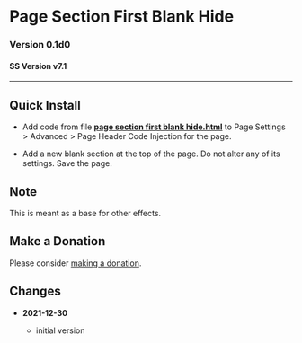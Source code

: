 # Page Section First Blank Hide

### Version 0.1d0

#### SS Version v7.1

---

## Quick Install

* Add code from file
  **[page section first blank hide.html](page%20section%20first%20blank%20hide.html#L1)**
  to Page Settings > Advanced > Page Header Code Injection for the page.
  
* Add a new blank section at the top of the page. Do not alter any of its
  settings. Save the page.
  
## Note

This is meant as a base for other effects.

## Make a Donation

Please consider
[making a donation](https://github.com/tomsWebConsulting/twcsl#make-a-donation).

## Changes

<!-- * **2021-09-02**
  * add icon color choices
  * update to latest official svg
  * automatically detect social link
  * changed name from replace generic svg social link icon with discord to
    header social icon discord generic icon to discord change
  * bumped version to 0.2d0
  -->
* **2021-12-30**

  * initial version
